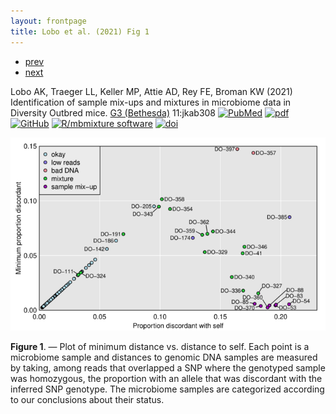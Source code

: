 ```yaml
---
layout: frontpage
title: Lobo et al. (2021) Fig 1
---
```


<div class="navbar">
  <div class="navbar-inner">
      <ul class="nav">
          <li><a href="genhmm_fig1.html">prev</a></li>
          <li><a href="iplotCorr.html">next</a></li>
      </ul>
  </div>
</div>

Lobo AK, Traeger LL, Keller MP, Attie AD, Rey FE, Broman KW (2021)
Identification of sample mix-ups and mixtures in microbiome data in
Diversity Outbred mice. [G3
(Bethesda)](https://academic.oup.com/g3journal) 11:jkab308
[![PubMed](../icons16/pubmed-icon.png)](https://pubmed.ncbi.nlm.nih.gov/34499168/)
[![pdf](icons16/pdf-icon.png)](https://academic.oup.com/g3journal/article-pdf/11/11/jkab308/40770295/jkab308.pdf)
[![GitHub](../icons16/github-icon.png)](https://github.com/kbroman/Paper_MBmixups)
[![R/mbmixture software](../icons16/R-icon.png)](https://github.com/kbroman/mbmixture)
[![doi](../icons16/doi-icon.png)](https://doi.org/10.1093/g3journal/jkab308)

![Lobo et al. (2021) Fig 1](../bigpublpics/mbmixups_fig1_lg.png)

**Figure 1**. &mdash; Plot of minimum distance vs. distance to self. Each point is a
microbiome sample and distances to genomic DNA samples are measured
by taking, among reads that overlapped a SNP where the genotyped
sample was homozygous, the proportion with an allele that was
discordant with the inferred SNP genotype. The microbiome samples
are categorized according to our conclusions about their
status.
